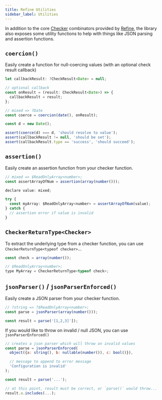```yaml
---
title: Refine Utilities
sidebar_label: Utilities
---
```


In addition to the core [Checker](/docs/refine/api/Checkers) combinators provided by [Refine](/docs/refine/Introduction), the library also exposes some utility functions to help with things like JSON parsing and assertion functions.

## `coercion()`

Easily create a function for null-coercing values (with an optional check result callback)

```jsx
let callbackResult: ?CheckResult<Date> = null;

// optional callback
const onResult = (result: CheckResult<Date>) => {
  callbackResult = result;
};

// mixed => ?Date
const coerce = coercion(date(), onResult);

const d = new Date();

assert(coerce(d) === d, 'should resolve to value');
assert(callbackResult != null, 'should be set');
assert(callbackResult.type == 'success', 'should succeed');
```

## `assertion()`

Easily create an assertion function from your checker function.

```jsx
// mixed => $ReadOnlyArray<number>;
const assertArrayOfNum = assertion(array(number()));

declare value: mixed;

try {
  const myArray: $ReadOnlyArray<number> = assertArrayOfNum(value);
} catch {
  // assertion error if value is invalid
}
```

## `CheckerReturnType<Checker>`

To extract the underlying type from a checker function, you can use `CheckerReturnType<typeof checker>`...

```jsx
const check = array(number());

// $ReadOnlyArray<number>;
type MyArray = CheckerReturnType<typeof check>;
```

## `jsonParser()` / `jsonParserEnforced()`

Easily create a JSON parser from your checker function.

```jsx
// ?string => ?$ReadOnlyArray<number>;
const parse = jsonParser(array(number()));

const result = parse('[1,2,3]']);
```

If you would like to throw on invalid / null JSON, you can use `jsonParserEnforced()`

```jsx
// creates a json parser which will throw on invalid values
const parse = jsonParserEnforced(
  object({a: string(), b: nullable(number()), c: bool()}),

  // message to append to error message
  'Configuration is invalid'
);

const result = parse('...');

// at this point, result must be correct, or `parse()` would throw...
result.a.includes(...);
```
